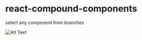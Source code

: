 # react-compound-components

select any component from branches

![Alt Text](https://media.giphy.com/media/vFKqnCdLPNOKc/giphy.gif)
